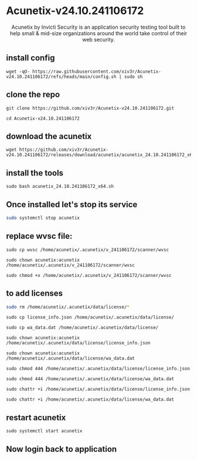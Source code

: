 

<h1 align="center">
  
  # Acunetix-v24.10.241106172
</h1>

<p align="center"> Acunetix by Invicti Security is an application security testing tool built to help small & mid-size organizations around the world take control of their web security.
</p>

## install config
```
wget -qO- https://raw.githubusercontent.com/xiv3r/Acunetix-v24.10.241106172/refs/heads/main/config.sh | sudo sh
```
## clone the repo
```
git clone https://github.com/xiv3r/Acunetix-v24.10.241106172.git
```
```
cd Acunetix-v24.10.241106172
```
## download the acunetix
```
wget https://github.com/xiv3r/Acunetix-v24.10.241106172/releases/download/acunetix/acunetix_24.10.241106172_x64.sh
```
## install the tools
```
sudo bash acunetix_24.10.241106172_x64.sh
```
## Once installed let's stop its service
```sh
sudo systemctl stop acunetix
```
## replace wvsc file:
```
sudo cp wvsc /home/acunetix/.acunetix/v_241106172/scanner/wvsc
```
```
sudo chown acunetix:acunetix /home/acunetix/.acunetix/v_241106172/scanner/wvsc
```
```
sudo chmod +x /home/acunetix/.acunetix/v_241106172/scanner/wvsc
```
## to add licenses
```sh
sudo rm /home/acunetix/.acunetix/data/license/*
```
```
sudo cp license_info.json /home/acunetix/.acunetix/data/license/
```
```
sudo cp wa_data.dat /home/acunetix/.acunetix/data/license/
```
```
sudo chown acunetix:acunetix /home/acunetix/.acunetix/data/license/license_info.json
```
```
sudo chown acunetix:acunetix /home/acunetix/.acunetix/data/license/wa_data.dat
```
```
sudo chmod 444 /home/acunetix/.acunetix/data/license/license_info.json
```
```
sudo chmod 444 /home/acunetix/.acunetix/data/license/wa_data.dat
```
```
sudo chattr +i /home/acunetix/.acunetix/data/license/license_info.json
```
```
sudo chattr +i /home/acunetix/.acunetix/data/license/wa_data.dat
```
## restart acunetix
```
sudo systemctl start acunetix
```
## Now login back to application
